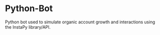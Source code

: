 # Python-Bot
Python bot used to simulate organic account growth and interactions using the InstaPy library/API.

